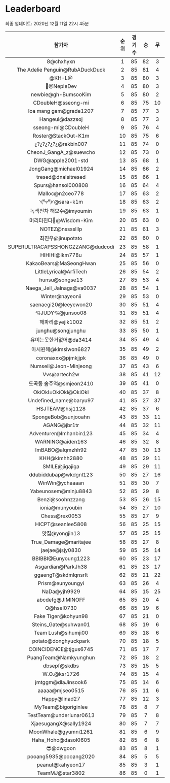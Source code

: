 # Leaderboard
최종 업데이트: 2020년 12월 11일 22시 45분




| 참가자 | 순위 | 경기수 | 승 | 무 | 패 | 승점 |
|:---:|:---:|:---:|:---:|:---:|:---:|:---:|
| 8@chxhyxn | 1 | 85 | 82 | 3 | 0 | 249 |
| The Adelie Penguin@RubADuckDuck | 2 | 85 | 81 | 4 | 0 | 247 |
| @‮@L-HK | 3 | 85 | 80 | 3 | 2 | 243 |
| 🥈@NepleDev | 4 | 85 | 80 | 3 | 2 | 243 |
| newbie@gh-BumsooKim | 5 | 85 | 80 | 2 | 3 | 242 |
| CDoubleH@sseong-mi | 6 | 85 | 75 | 10 | 0 | 235 |
| loa mang gam@grade1207 | 7 | 85 | 77 | 3 | 5 | 234 |
| Hangeul@dazzsoj | 8 | 85 | 77 | 3 | 5 | 234 |
| sseong-mi@CDoubleH | 9 | 85 | 76 | 4 | 5 | 232 |
| Roster@StackOut-K1m | 10 | 85 | 75 | 6 | 4 | 231 |
| ¿?¿?¿?¿?¿@rakbin007 | 11 | 85 | 74 | 0 | 11 | 222 |
| CheonJ_GangA_z@suewcho | 12 | 85 | 73 | 0 | 12 | 219 |
| DWG@apple2001-std | 13 | 85 | 68 | 1 | 16 | 205 |
| JongGang@michael01924 | 14 | 85 | 66 | 2 | 17 | 200 |
| tresed@dnalsitresed | 15 | 85 | 66 | 1 | 18 | 199 |
| Spurs@hansol000808 | 16 | 85 | 64 | 4 | 17 | 196 |
| Malloc@n2ceo778 | 17 | 85 | 63 | 2 | 20 | 191 |
| ◝(⁰▿⁰)◜@sara-k1m | 18 | 85 | 63 | 2 | 20 | 191 |
| 녹색전차 해모수@imyoumin | 19 | 85 | 63 | 1 | 21 | 190 |
| 머리터진다🤯@Wisdom-Kim | 20 | 85 | 63 | 0 | 22 | 189 |
| NOTEZ@nsssslllp | 21 | 85 | 61 | 3 | 21 | 186 |
| 최진우@jinupotato | 22 | 85 | 60 | 0 | 25 | 180 |
| SUPERULTRACAPSSHONGZZANG@dudcodi | 23 | 85 | 58 | 1 | 26 | 175 |
| HIHIHI@lkm778u | 24 | 85 | 57 | 1 | 27 | 172 |
| KakaoBears@MaSeongHwan | 25 | 85 | 56 | 0 | 29 | 168 |
| LittleLyrical@ArfiTech | 26 | 85 | 54 | 2 | 29 | 164 |
| hunsu@songse13 | 27 | 85 | 53 | 4 | 28 | 163 |
| Naega_Jeil_Jalnaga@va0037 | 28 | 85 | 54 | 1 | 30 | 163 |
| Winter@nayeonii | 29 | 85 | 53 | 0 | 32 | 159 |
| saenaegi20@leeyewon20 | 30 | 85 | 51 | 4 | 30 | 157 |
| 💘JUDY💘@junsoo08 | 31 | 85 | 51 | 4 | 30 | 157 |
| 해파리@yejik1002 | 32 | 85 | 51 | 2 | 32 | 155 |
| junghu@songjunghu | 33 | 85 | 50 | 1 | 34 | 151 |
| 유미는못한거없어@da3414 | 34 | 85 | 49 | 4 | 32 | 151 |
| 아시원해@kimsiwon6827 | 35 | 85 | 49 | 2 | 34 | 149 |
| coronaxxx@pjmkjjpk | 36 | 85 | 49 | 0 | 36 | 147 |
| Numseil@Jeon-Minjeong | 37 | 85 | 43 | 6 | 36 | 135 |
| Vvs@artech2w | 38 | 85 | 41 | 12 | 32 | 135 |
| 도곡동 솜주먹@smjeon2410 | 39 | 85 | 41 | 0 | 44 | 123 |
| OkiOkl=OkiOkl@OkiOkl | 40 | 85 | 37 | 8 | 40 | 119 |
| Undefined_name@baryu97 | 41 | 85 | 27 | 37 | 21 | 118 |
| HSJTEAM@hsj1128 | 42 | 85 | 37 | 6 | 42 | 117 |
| SpongeBob@sunjooahn | 43 | 85 | 33 | 11 | 41 | 110 |
| AGANG@jbr1tr | 44 | 85 | 32 | 11 | 42 | 107 |
| Adventurer@Imhanbin123 | 45 | 85 | 34 | 4 | 47 | 106 |
| WARNING@aiden163 | 46 | 85 | 32 | 8 | 45 | 104 |
| ImBABO@alqmzhh92 | 47 | 85 | 30 | 13 | 42 | 103 |
| KHH@kimhh2880 | 48 | 85 | 29 | 11 | 45 | 98 |
| SMILE@jigajiga | 49 | 85 | 29 | 11 | 45 | 98 |
| ddubiddubap@wkdgnl123 | 50 | 85 | 27 | 16 | 42 | 97 |
| WinWin@ychaaaan | 51 | 85 | 30 | 7 | 48 | 97 |
| Yabeunosem@minju8843 | 52 | 85 | 29 | 8 | 48 | 95 |
| Benzi@soohnzzang | 53 | 85 | 26 | 15 | 44 | 93 |
| ionia@munyoubin | 54 | 85 | 27 | 10 | 48 | 91 |
| Chess@rex0053 | 55 | 85 | 27 | 9 | 49 | 90 |
| HICPT@seanlee5808 | 56 | 85 | 25 | 15 | 45 | 90 |
| 맛집@yongjin13 | 57 | 85 | 25 | 15 | 45 | 90 |
| True_Damage@maritajee | 58 | 85 | 27 | 8 | 50 | 89 |
| jaejae@jsjy0830 | 59 | 85 | 25 | 14 | 46 | 89 |
| BBIBBI@Eunyoung1223 | 60 | 85 | 23 | 17 | 45 | 86 |
| Asgardian@ParkJh38 | 61 | 85 | 23 | 17 | 45 | 86 |
| ggaengT@skdmlqnsrlt | 62 | 85 | 21 | 22 | 42 | 85 |
| Prism@eunyoungyi | 63 | 85 | 26 | 4 | 55 | 82 |
| NaDa@yjh9929 | 64 | 85 | 15 | 25 | 45 | 70 |
| abcdefg@JIMINOFF | 65 | 85 | 20 | 4 | 61 | 64 |
| Q@hsel0730 | 66 | 85 | 19 | 6 | 60 | 63 |
| Fake Tiger@kohyun98 | 67 | 85 | 21 | 0 | 64 | 63 |
| Steins_Gate@suhwan01 | 68 | 85 | 19 | 6 | 60 | 63 |
| Team Lush@sihumji00 | 69 | 85 | 18 | 6 | 61 | 60 |
| potato@donghyuckpark | 70 | 85 | 18 | 5 | 62 | 59 |
| COINCIDENCE@tjgus6745 | 71 | 85 | 17 | 7 | 61 | 58 |
| PuangTeam@Namkyunghun | 72 | 85 | 18 | 2 | 65 | 56 |
| dbsepf@skdbs | 73 | 85 | 15 | 5 | 65 | 50 |
| W.O.@ksr1726 | 74 | 85 | 15 | 4 | 66 | 49 |
| jmtggm@dlaJinsook6 | 75 | 85 | 14 | 6 | 65 | 48 |
| aaaaa@mjseo0515 | 76 | 85 | 11 | 6 | 68 | 39 |
| Happy@linad27 | 77 | 85 | 12 | 3 | 70 | 39 |
| MyTeam@bigoriginlee | 78 | 85 | 8 | 7 | 70 | 31 |
| TestTeam@underlunar0613 | 79 | 85 | 7 | 8 | 70 | 29 |
| XjaesugangX@sally1924 | 80 | 85 | 7 | 7 | 71 | 28 |
| MoonWhale@gyumni1261 | 81 | 85 | 6 | 9 | 70 | 27 |
| Haha_Hoho@dasol0605 | 82 | 85 | 6 | 8 | 71 | 26 |
| 😎@dwgoon | 83 | 85 | 8 | 1 | 76 | 25 |
| pooang5935@pooang2020 | 84 | 85 | 5 | 5 | 75 | 20 |
| peanut@kahyeon17 | 85 | 85 | 3 | 1 | 81 | 10 |
| TeamMJ@star3802 | 86 | 85 | 0 | 1 | 84 | 1 |